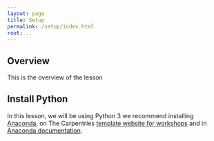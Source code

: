 ```yaml
---
layout: page
title: Setup
permalink: /setup/index.html
root: ..
---
```


## Overview

This is the overview of the lesson 

## Install Python

In this lesson, we will be using Python 3 
we recommend installing [Anaconda][anaconda-website],
on The Carpentries [template website for workshops][anaconda-instructions]
and in [Anaconda documentation][anaconda-install].

[anaconda-install]: https://docs.anaconda.com/anaconda/install
[anaconda-instructions]: https://carpentries.github.io/workshop-template/#python
[anaconda-website]: https://www.anaconda.com/
